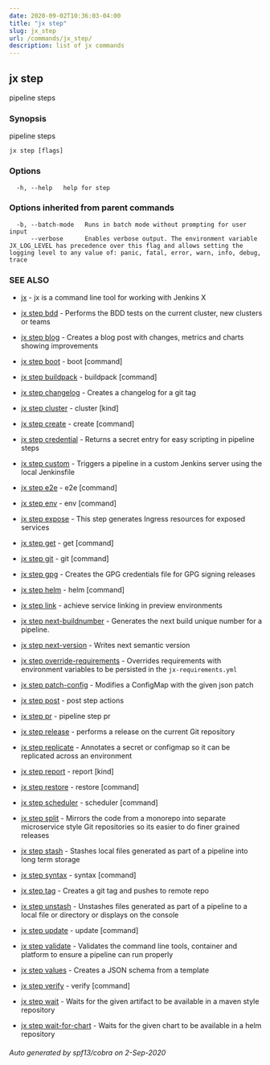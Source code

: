 ```yaml
---
date: 2020-09-02T10:36:03-04:00
title: "jx step"
slug: jx_step
url: /commands/jx_step/
description: list of jx commands
---
```

## jx step

pipeline steps

### Synopsis

pipeline steps

```
jx step [flags]
```

### Options

```
  -h, --help   help for step
```

### Options inherited from parent commands

```
  -b, --batch-mode   Runs in batch mode without prompting for user input
      --verbose      Enables verbose output. The environment variable JX_LOG_LEVEL has precedence over this flag and allows setting the logging level to any value of: panic, fatal, error, warn, info, debug, trace
```

### SEE ALSO

* [jx](/commands/jx/)  - jx is a command line tool for working with Jenkins X
* [jx step bdd](/commands/jx_step_bdd/)  - Performs the BDD tests on the current cluster, new clusters or teams
* [jx step blog](/commands/jx_step_blog/)  - Creates a blog post with changes, metrics and charts showing improvements
* [jx step boot](/commands/jx_step_boot/)  - boot [command]
* [jx step buildpack](/commands/jx_step_buildpack/)  - buildpack [command]
* [jx step changelog](/commands/jx_step_changelog/)  - Creates a changelog for a git tag
* [jx step cluster](/commands/jx_step_cluster/)  - cluster [kind]
* [jx step create](/commands/jx_step_create/)  - create [command]
* [jx step credential](/commands/jx_step_credential/)  - Returns a secret entry for easy scripting in pipeline steps
* [jx step custom](/commands/jx_step_custom/)  - Triggers a pipeline in a custom Jenkins server using the local Jenkinsfile
* [jx step e2e](/commands/jx_step_e2e/)  - e2e [command]
* [jx step env](/commands/jx_step_env/)  - env [command]
* [jx step expose](/commands/jx_step_expose/)  - This step generates Ingress resources for exposed services
* [jx step get](/commands/jx_step_get/)  - get [command]
* [jx step git](/commands/jx_step_git/)  - git [command]
* [jx step gpg](/commands/jx_step_gpg/)  - Creates the GPG credentials file for GPG signing releases
* [jx step helm](/commands/jx_step_helm/)  - helm [command]
* [jx step link](/commands/jx_step_link/)  - achieve service linking in preview environments
* [jx step next-buildnumber](/commands/jx_step_next-buildnumber/)  - Generates the next build unique number for a pipeline.
* [jx step next-version](/commands/jx_step_next-version/)  - Writes next semantic version
* [jx step override-requirements](/commands/jx_step_override-requirements/)  - Overrides requirements with environment variables to be persisted in the `jx-requirements.yml`
* [jx step patch-config](/commands/jx_step_patch-config/)  - Modifies a ConfigMap with the given json patch
* [jx step post](/commands/jx_step_post/)  - post step actions
* [jx step pr](/commands/jx_step_pr/)  - pipeline step pr
* [jx step release](/commands/jx_step_release/)  - performs a release on the current Git repository
* [jx step replicate](/commands/jx_step_replicate/)  -
Annotates a secret or configmap so it can be replicated across an environment

* [jx step report](/commands/jx_step_report/)  - report [kind]
* [jx step restore](/commands/jx_step_restore/)  - restore [command]
* [jx step scheduler](/commands/jx_step_scheduler/)  - scheduler [command]
* [jx step split](/commands/jx_step_split/)  - Mirrors the code from a monorepo into separate microservice style Git repositories so its easier to do finer grained releases
* [jx step stash](/commands/jx_step_stash/)  - Stashes local files generated as part of a pipeline into long term storage
* [jx step syntax](/commands/jx_step_syntax/)  - syntax [command]
* [jx step tag](/commands/jx_step_tag/)  - Creates a git tag and pushes to remote repo
* [jx step unstash](/commands/jx_step_unstash/)  - Unstashes files generated as part of a pipeline to a local file or directory or displays on the console
* [jx step update](/commands/jx_step_update/)  - update [command]
* [jx step validate](/commands/jx_step_validate/)  - Validates the command line tools, container and platform to ensure a pipeline can run properly
* [jx step values](/commands/jx_step_values/)  - Creates a JSON schema from a template
* [jx step verify](/commands/jx_step_verify/)  - verify [command]
* [jx step wait](/commands/jx_step_wait/)  - Waits for the given artifact to be available in a maven style repository
* [jx step wait-for-chart](/commands/jx_step_wait-for-chart/)  - Waits for the given chart to be available in a helm repository

###### Auto generated by spf13/cobra on 2-Sep-2020
